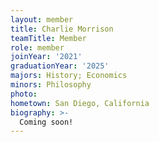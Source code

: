 ```yaml
---
layout: member
title: Charlie Morrison
teamTitle: Member
role: member
joinYear: '2021'
graduationYear: '2025'
majors: History; Economics
minors: Philosophy
photo: 
hometown: San Diego, California
biography: >-
  Coming soon!
---
```

